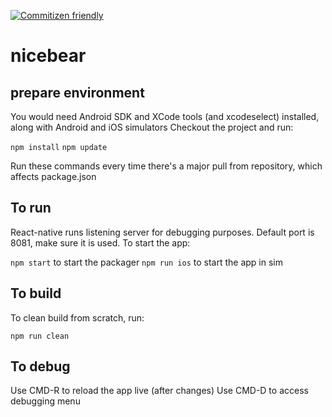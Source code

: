 [![Commitizen friendly](https://img.shields.io/badge/commitizen-friendly-brightgreen.svg)](http://commitizen.github.io/cz-cli/)

# nicebear

## prepare environment

You would need Android SDK and XCode tools (and xcodeselect) installed, along with Android and iOS simulators
Checkout the project and run:

`npm install`
`npm update`

Run these commands every time there's a major pull from repository, which affects package.json

## To run

React-native runs listening server for debugging purposes. Default port is 8081, make sure it is used.
To start the app:

`npm start` to start the packager
`npm run ios` to start the app in sim


## To build
To clean build from scratch, run:

`npm run clean`

## To debug
Use CMD-R to reload the app live (after changes)
Use CMD-D to access debugging menu

